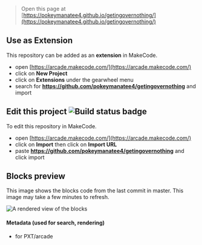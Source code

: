  


> Open this page at [https://pokeymanatee4.github.io/getingovernothing/](https://pokeymanatee4.github.io/getingovernothing/)

## Use as Extension

This repository can be added as an **extension** in MakeCode.

* open [https://arcade.makecode.com/](https://arcade.makecode.com/)
* click on **New Project**
* click on **Extensions** under the gearwheel menu
* search for **https://github.com/pokeymanatee4/getingovernothing** and import

## Edit this project ![Build status badge](https://github.com/pokeymanatee4/getingovernothing/workflows/MakeCode/badge.svg)

To edit this repository in MakeCode.

* open [https://arcade.makecode.com/](https://arcade.makecode.com/)
* click on **Import** then click on **Import URL**
* paste **https://github.com/pokeymanatee4/getingovernothing** and click import

## Blocks preview

This image shows the blocks code from the last commit in master.
This image may take a few minutes to refresh.

![A rendered view of the blocks](https://github.com/pokeymanatee4/getingovernothing/raw/master/.github/makecode/blocks.png)

#### Metadata (used for search, rendering)

* for PXT/arcade
<script src="https://makecode.com/gh-pages-embed.js"></script><script>makeCodeRender("{{ site.makecode.home_url }}", "{{ site.github.owner_name }}/{{ site.github.repository_name }}");</script>
